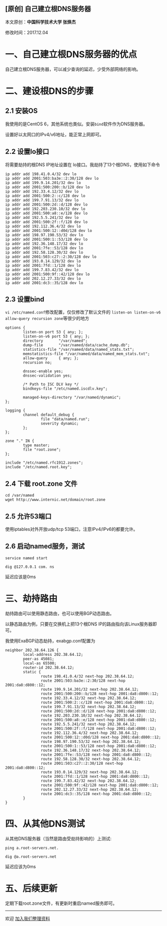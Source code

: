 ## [原创] 自己建立根DNS服务器

本文原创：**中国科学技术大学 张焕杰**

修改时间：2017.12.04

# 一、自己建立根DNS服务器的优点

自己建立根DNS服务器，可以减少查询的延迟，少受外部网络的影响。

# 二、建设根DNS的步骤

## 2.1 安装OS

我使用的是CentOS 6，其他系统也类似。安装`bind`软件作为DNS服务器。

设置好以太网口的IPv4/v6地址，能正常上网即可。

## 2.2 设置lo接口

将需要劫持的根DNS IP地址设置在 lo接口。我劫持了13个根DNS，使用如下命令
```
ip addr add 198.41.0.4/32 dev lo
ip addr add 2001:503:ba3e::2:30/128 dev lo
ip addr add 199.9.14.201/32 dev lo
ip addr add 2001:500:200::b/128 dev lo
ip addr add 192.33.4.12/32 dev lo
ip addr add 2001:500:2::c/128 dev lo
ip addr add 199.7.91.13/32 dev lo
ip addr add 2001:500:2d::d/128 dev lo
ip addr add 192.203.230.10/32 dev lo
ip addr add 2001:500:a8::e/128 dev lo
ip addr add 192.5.5.241/32 dev lo
ip addr add 2001:500:2f::f/128 dev lo
ip addr add 192.112.36.4/32 dev lo
ip addr add 2001:500:12::d0d/128 dev lo
ip addr add 198.97.190.53/32 dev lo
ip addr add 2001:500:1::53/128 dev lo
ip addr add 192.36.148.17/32 dev lo
ip addr add 2001:7fe::53/128 dev lo
ip addr add 192.58.128.30/32 dev lo
ip addr add 2001:503:c27::2:30/128 dev lo
ip addr add 193.0.14.129/32 dev lo
ip addr add 2001:7fd::1/128 dev lo
ip addr add 199.7.83.42/32 dev lo
ip addr add 2001:500:9f::42/128 dev lo
ip addr add 202.12.27.33/32 dev lo
ip addr add 2001:dc3::35/128 dev lo
```

## 2.3 设置bind

`vi /etc/named.conf`修改配置，仅仅修改了默认文件的 `listen-on listen-on-v6 allow-query recursion zone`等很少的地方

```
options {
        listen-on port 53 { any; };
        listen-on-v6 port 53 { any; };
        directory       "/var/named";
        dump-file       "/var/named/data/cache_dump.db";
        statistics-file "/var/named/data/named_stats.txt";
        memstatistics-file "/var/named/data/named_mem_stats.txt";
        allow-query     { any; };
        recursion no;

        dnssec-enable yes;
        dnssec-validation yes;

        /* Path to ISC DLV key */
        bindkeys-file "/etc/named.iscdlv.key";

        managed-keys-directory "/var/named/dynamic";
};

logging {
        channel default_debug {
                file "data/named.run";
                severity dynamic;
        };
};

zone "." IN {
        type master;
        file "root.zone";
};

include "/etc/named.rfc1912.zones";
include "/etc/named.root.key";
```

## 2.4 下载 root.zone 文件

```
cd /var/named
wget http://www.internic.net/domain/root.zone
```

## 2.5 允许53端口

使用iptables对外开放udp/tcp 53端口，注意IPv4/IPv6的都要允许。

## 2.6 启动named服务，测试

```
service named start

dig @127.0.0.1 com. ns
```
延迟应该是0ms


# 三、劫持路由

劫持路由可以使用静态路由，也可以使用BGP动态路由。

以静态路由为例，只要在交换机上把13个根DNS IP的路由指向该Linux服务器即可。

我使用ExaBGP动态劫持，exabgp.conf配置为
```
neighbor 202.38.64.126 {
        local-address 202.38.64.12;
        peer-as 45081;
        local-as 65500;
        router-id 202.38.64.12;
        static {
                route 198.41.0.4/32 next-hop 202.38.64.12;
                route 2001:503:ba3e::2:30/128 next-hop 2001:da8:d800::12;
                route 199.9.14.201/32 next-hop 202.38.64.12;
                route 2001:500:200::b/128 next-hop 2001:da8:d800::12;
                route 192.33.4.12/32 next-hop 202.38.64.12;
                route 2001:500:2::c/128 next-hop 2001:da8:d800::12;
                route 199.7.91.13/32 next-hop 202.38.64.12;
                route 2001:500:2d::d/128 next-hop 2001:da8:d800::12;
                route 192.203.230.10/32 next-hop 202.38.64.12;
                route 2001:500:a8::e/128 next-hop 2001:da8:d800::12;
                route 192.5.5.241/32 next-hop 202.38.64.12;
                route 2001:500:2f::f/128 next-hop 2001:da8:d800::12;
                route 192.112.36.4/32 next-hop 202.38.64.12;
                route 2001:500:12::d0d/128 next-hop 2001:da8:d800::12;
                route 198.97.190.53/32 next-hop 202.38.64.12;
                route 2001:500:1::53/128 next-hop 2001:da8:d800::12;
                route 192.36.148.17/32 next-hop 202.38.64.12;
                route 2001:7fe::53/128 next-hop 2001:da8:d800::12;
                route 192.58.128.30/32 next-hop 202.38.64.12;
                route 2001:503:c27::2:30/128 next-hop 2001:da8:d800::12;
                route 193.0.14.129/32 next-hop 202.38.64.12;
                route 2001:7fd::1/128 next-hop 2001:da8:d800::12;
                route 199.7.83.42/32 next-hop 202.38.64.12;
                route 2001:500:9f::42/128 next-hop 2001:da8:d800::12;
                route 202.12.27.33/32 next-hop 202.38.64.12;
                route 2001:dc3::35/128 next-hop 2001:da8:d800::12;
        }
}
```

# 四、从其他DNS测试

从其他DNS服务器（当然是路由受劫持影响的）上测试:
```
ping a.root-servers.net.

dig @a.root-servers.net 
```
延迟应该为0ms

# 五、后续更新

定期下载root.zone文件，有更新时重启named服务即可。
***
欢迎 [加入我们整理资料](https://github.com/bg6cq/ITTS)
